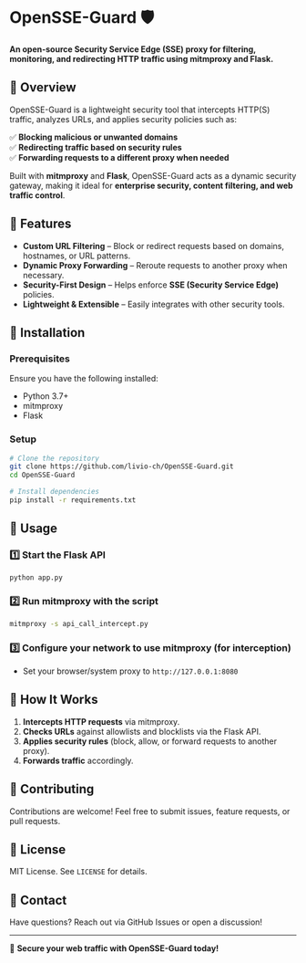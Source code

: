 # OpenSSE-Guard 🛡️

**An open-source Security Service Edge (SSE) proxy for filtering, monitoring, and redirecting HTTP traffic using mitmproxy and Flask.**

## 🚀 Overview
OpenSSE-Guard is a lightweight security tool that intercepts HTTP(S) traffic, analyzes URLs, and applies security policies such as:

✅ **Blocking malicious or unwanted domains**  
✅ **Redirecting traffic based on security rules**  
✅ **Forwarding requests to a different proxy when needed**  

Built with **mitmproxy** and **Flask**, OpenSSE-Guard acts as a dynamic security gateway, making it ideal for **enterprise security, content filtering, and web traffic control**.

## 🔹 Features
- **Custom URL Filtering** – Block or redirect requests based on domains, hostnames, or URL patterns.
- **Dynamic Proxy Forwarding** – Reroute requests to another proxy when necessary.
- **Security-First Design** – Helps enforce **SSE (Security Service Edge)** policies.
- **Lightweight & Extensible** – Easily integrates with other security tools.

## 🔹 Installation
### Prerequisites
Ensure you have the following installed:
- Python 3.7+
- mitmproxy
- Flask

### Setup
```sh
# Clone the repository
git clone https://github.com/livio-ch/OpenSSE-Guard.git
cd OpenSSE-Guard

# Install dependencies
pip install -r requirements.txt
```

## 🔹 Usage
### 1️⃣ **Start the Flask API**
```sh
python app.py
```

### 2️⃣ **Run mitmproxy with the script**
```sh
mitmproxy -s api_call_intercept.py
```

### 3️⃣ **Configure your network to use mitmproxy** (for interception)
- Set your browser/system proxy to `http://127.0.0.1:8080`

## 🔹 How It Works
1. **Intercepts HTTP requests** via mitmproxy.
2. **Checks URLs** against allowlists and blocklists via the Flask API.
3. **Applies security rules** (block, allow, or forward requests to another proxy).
4. **Forwards traffic** accordingly.

## 🔹 Contributing
Contributions are welcome! Feel free to submit issues, feature requests, or pull requests.

## 🔹 License
MIT License. See `LICENSE` for details.

## 🔹 Contact
Have questions? Reach out via GitHub Issues or open a discussion!

---
🚀 **Secure your web traffic with OpenSSE-Guard today!**
